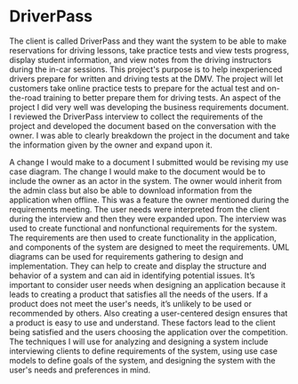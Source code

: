 # DriverPass

The client is called DriverPass and they want the system to be able to make reservations for driving lessons, take practice tests and view tests progress, display student information, and view notes from the driving instructors during the in-car sessions. This project's purpose is to help inexperienced drivers prepare for written and driving tests at the DMV. The project will let customers take online practice tests to prepare for the actual test and on-the-road training to better prepare them for driving tests. An aspect of the project I did very well was developing the business requirements document. I reviewed the DriverPass interview to collect the requirements of the project and developed the document based on the conversation with the owner. I was able to clearly breakdown the project in the document and take the information given by the owner and expand upon it.

A change I would make to a document I submitted would be revising my use case diagram. The change I would make to the document would be to include the owner as an actor in the system. The owner would inherit from the admin class but also be able to download information from the application when offline. This was a feature the owner mentioned during the requirements meeting. The user needs were interpreted from the client during the interview and then they were expanded upon. The interview was used to create functional and nonfunctional requirements for the system. The requirements are then used to create functionality in the application, and components of the system are designed to meet the requirements. UML diagrams can be used for requirements gathering to design and implementation. They can help to create and display the structure and behavior of a system and can aid in identifying potential issues. It’s important to consider user needs when designing an application because it leads to creating a product that satisfies all the needs of the users. If a product does not meet the user's needs, it’s unlikely to be used or recommended by others. Also creating a user-centered design ensures that a product is easy to use and understand. These factors lead to the client being satisfied and the users choosing the application over the competition. The techniques I will use for analyzing and designing a system include interviewing clients to define requirements of the system, using use case models to define goals of the system, and designing the system with the user's needs and preferences in mind. 
